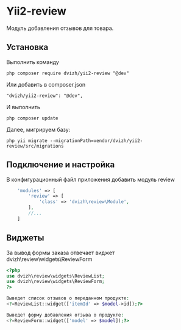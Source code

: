 Yii2-review
==========
Модуль добавления отзывов для товара.

Установка
---------------------------------
Выполнить команду

```
php composer require dvizh/yii2-review "@dev"
```

Или добавить в composer.json

```
"dvizh/yii2-review": "@dev",
```

И выполнить

```
php composer update
```

Далее, мигрируем базу:

```
php yii migrate --migrationPath=vendor/dvizh/yii2-review/src/migrations
```

Подключение и настройка
---------------------------------
В конфигурационный файл приложения добавить модуль review

```php
    'modules' => [
        'review' => [
            'class' => 'dvizh\review\Module',
        ],
        //...
    ]
```

Виджеты
---------------------------------
За вывод формы заказа отвечает виджет dvizh\review\widgets\ReviewForm

```php
<?php
use dvizh\review\widgets\ReviewList;
use dvizh\review\widgets\ReviewForm;
?>

Выведет список отзывов о переданном продукте:
<?=ReviewList::widget(['itemId' => $model->id]);?>

Выведет форму добавления отзыва о продукте:
<?=ReviewForm::widget(['model' => $model]);?>
```
